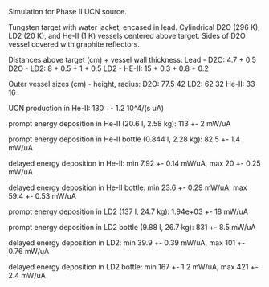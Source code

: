 Simulation for Phase II UCN source.

Tungsten target with water jacket, encased in lead.
Cylindrical D2O (296 K), LD2 (20 K), and He-II (1 K) vessels centered above target.
Sides of D2O vessel covered with graphite reflectors.

Distances above target (cm) + vessel wall thickness:
Lead - D2O: 4.7 + 0.5
D2O - LD2: 8 + 0.5 + 1 + 0.5
LD2 - HE-II: 15 + 0.3 + 0.8 + 0.2

Outer vessel sizes (cm) - height, radius:
D2O: 77.5 42
LD2: 62 32
He-II: 33 16

UCN production in He-II:
130 +- 1.2 10^4/(s uA)

prompt energy deposition in He-II (20.6 l, 2.58 kg):
113 +- 2 mW/uA

prompt energy deposition in He-II bottle (0.844 l, 2.28 kg):
82.5 +- 1.4 mW/uA

delayed energy deposition in He-II:
min 7.92 +- 0.14 mW/uA, max 20 +- 0.25 mW/uA

delayed energy deposition in He-II bottle:
min 23.6 +- 0.29 mW/uA, max 59.4 +- 0.53 mW/uA

prompt energy deposition in LD2 (137 l, 24.7 kg):
1.94e+03 +- 18 mW/uA

prompt energy deposition in LD2 bottle (9.88 l, 26.7 kg):
831 +- 8.5 mW/uA

delayed energy deposition in LD2:
min 39.9 +- 0.39 mW/uA, max 101 +- 0.76 mW/uA

delayed energy deposition in LD2 bottle:
min 167 +- 1.2 mW/uA, max 421 +- 2.4 mW/uA

